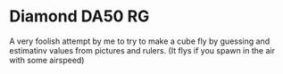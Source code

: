 # Diamond DA50 RG

A very foolish attempt by me to try to make a cube fly by guessing and estimatinv values from pictures and rulers. (It flys if you spawn in the air with some airspeed)
